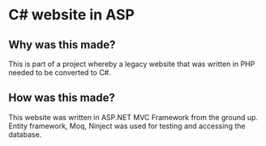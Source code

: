 # C# website in ASP

## Why was this made?
This is part of a project whereby a legacy website that was written in PHP needed to be converted to C#.

## How was this made?
This website was written in ASP.NET MVC Framework from the ground up. Entity framework, Moq, Ninject was used for testing and accessing the database.
